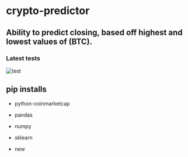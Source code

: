 # crypto-predictor

## Ability to predict closing, based off highest and lowest values of (BTC).

### Latest tests

![test](/img/Figure_1.png)

## pip installs

- python-coinmarketcap
- pandas
- numpy
- sklearn

- new
